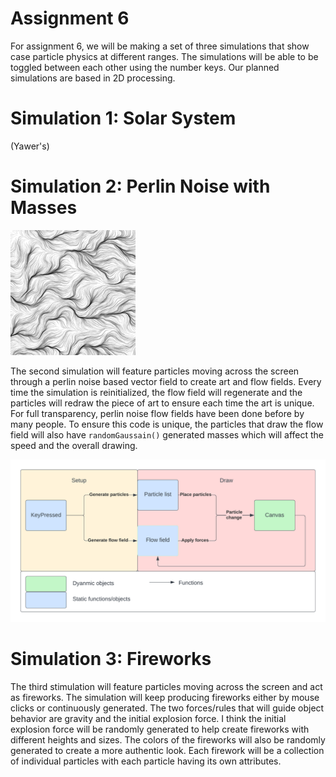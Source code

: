 # Assignment 6
For assignment 6, we will be making a set of three simulations that show case particle physics at different ranges. The simulations will be able to be toggled between each other using the number keys. Our planned simulations are based in 2D processing.

# Simulation 1: Solar System
(Yawer's)
# Simulation 2: Perlin Noise with Masses
<img src="image.png" alt="Perlin Noise" width="200"/>

The second simulation will feature particles moving across the screen through a perlin noise based vector field to create art and flow fields. Every time the simulation is reinitialized, the flow field will regenerate and the particles will redraw the piece of art to ensure each time the art is unique. For full transparency, perlin noise flow fields have been done before by many people. To ensure this code is unique, the particles that draw the flow field will also have `randomGaussain()` generated masses which will affect the speed and the overall drawing.

<img src="PerlinNoiseUML.png" alt="UML" width="800"/>

# Simulation 3: Fireworks

The third stimulation will feature particles moving across the screen and act as fireworks.  The simulation will keep producing fireworks either by mouse clicks or continuously generated.  The two forces/rules that will guide object behavior are gravity and the initial explosion force. I think the initial explosion force will be randomly generated to help create fireworks with different heights and sizes. The colors of the fireworks will also be randomly generated to create a more authentic look. Each firework will be a collection of individual particles with each particle having its own attributes.
